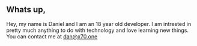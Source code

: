 ## Whats up,
Hey, my name is Daniel and I am an 18 year old developer. I am intrested in pretty much anything to do with technology and love learning new things. You can contact me at dan@x70.one
